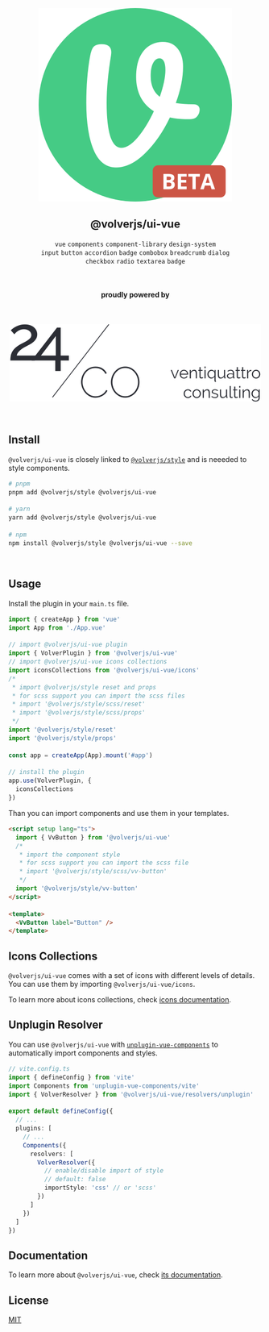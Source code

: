 <div align="center">
  
[![volverjs](.storybook/static/volverjs-beta.svg)](https://volverjs.github.io/ui-vue)

## @volverjs/ui-vue

`vue` `components` `component-library` `design-system` \
`input` `button` `accordion` `badge` `combobox` `breadcrumb` `dialog`\
`checkbox` `radio` `textarea` `badge`

<br>

#### proudly powered by

<br>

[![24/Consulting](.storybook/static/24consulting.svg)](https://24consulting.it)

<br>

</div>

## Install

`@volverjs/ui-vue` is closely linked to [`@volverjs/style`](https://volverjs.github.io/style/) and is neeeded to style components.

```bash
# pnpm
pnpm add @volverjs/style @volverjs/ui-vue

# yarn
yarn add @volverjs/style @volverjs/ui-vue

# npm
npm install @volverjs/style @volverjs/ui-vue --save
```

<br />

## Usage

Install the plugin in your `main.ts` file.

```typescript
import { createApp } from 'vue'
import App from './App.vue'

// import @volverjs/ui-vue plugin
import { VolverPlugin } from '@volverjs/ui-vue'
// import @volverjs/ui-vue icons collections
import iconsCollections from '@volverjs/ui-vue/icons'
/*
 * import @volverjs/style reset and props
 * for scss support you can import the scss files
 * import '@volverjs/style/scss/reset'
 * import '@volverjs/style/scss/props'
 */
import '@volverjs/style/reset'
import '@volverjs/style/props'

const app = createApp(App).mount('#app')

// install the plugin
app.use(VolverPlugin, {
  iconsCollections
})
```

Than you can import components and use them in your templates.

```html
<script setup lang="ts">
  import { VvButton } from '@volverjs/ui-vue'
  /*
   * import the component style
   * for scss support you can import the scss file
   * import '@volverjs/style/scss/vv-button'
   */
  import '@volverjs/style/vv-button'
</script>

<template>
  <VvButton label="Button" />
</template>
```

## Icons Collections

`@volverjs/ui-vue` comes with a set of icons with different levels of details. You can use them by importing `@volverjs/ui-vue/icons`.

To learn more about icons collections, check [icons documentation](src/components/VvIcon/README.md).

## Unplugin Resolver

You can use `@volverjs/ui-vue` with [`unplugin-vue-components`](https://github.com/antfu/unplugin-vue-components) to automatically import components and styles.

```typescript
// vite.config.ts
import { defineConfig } from 'vite'
import Components from 'unplugin-vue-components/vite'
import { VolverResolver } from '@volverjs/ui-vue/resolvers/unplugin'

export default defineConfig({
  // ...
  plugins: [
    // ...
    Components({
      resolvers: [
        VolverResolver({
          // enable/disable import of style
          // default: false
          importStyle: 'css' // or 'scss'
        })
      ]
    })
  ]
})
```

## Documentation

To learn more about `@volverjs/ui-vue`, check [its documentation](https://volverjs.github.io/ui-vue).

## License

[MIT](http://opensource.org/licenses/MIT)
